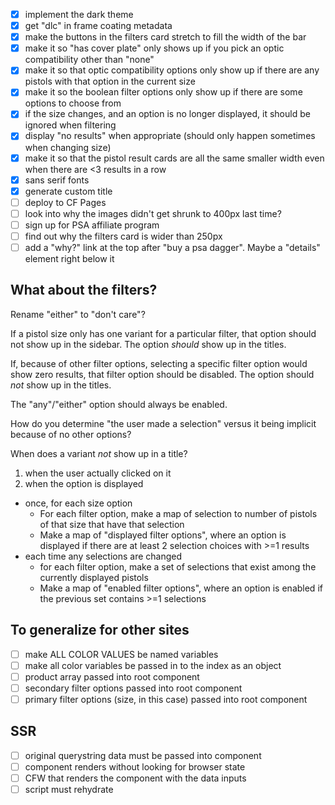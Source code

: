 - [x] implement the dark theme
- [x] get "dlc" in frame coating metadata
- [x] make the buttons in the filters card stretch to fill the width of the bar
- [x] make it so "has cover plate" only shows up if you pick an optic compatibility other than "none"
- [x] make it so that optic compatibility options only show up if there are any pistols with that option in the current size
- [x] make it so the boolean filter options only show up if there are some options to choose from
- [x] if the size changes, and an option is no longer displayed, it should be ignored when filtering
- [x] display "no results" when appropriate (should only happen sometimes when changing size)
- [x] make it so that the pistol result cards are all the same smaller width even when there are <3 results in a row
- [x] sans serif fonts
- [x] generate custom title
- [ ] deploy to CF Pages
- [ ] look into why the images didn't get shrunk to 400px last time?
- [ ] sign up for PSA affiliate program
- [ ] find out why the filters card is wider than 250px
- [ ] add a "why?" link at the top after "buy a psa dagger".  Maybe a "details" element right below it

## What about the filters?

Rename "either" to "don't care"?

If a pistol size only has one variant for a particular filter, that option should not show up in the sidebar.  The option *should* show up in the titles.

If, because of other filter options, selecting a specific filter option would show zero results, that filter option should be disabled.  The option should *not* show up in the titles.

The "any"/"either" option should always be enabled.

How do you determine "the user made a selection" versus it being implicit because of no other options?

When does a variant *not* show up in a title?
1. when the user actually clicked on it
2. when the option is displayed

- once, for each size option
	- For each filter option, make a map of selection to number of pistols of that size that have that selection
	- Make a map of "displayed filter options", where an option is displayed if there are at least 2 selection choices with >=1 results
- each time any selections are changed
	- for each filter option, make a set of selections that exist among the currently displayed pistols
	- Make a map of "enabled filter options", where an option is enabled if the previous set contains >=1 selections



## To generalize for other sites

- [ ] make ALL COLOR VALUES be named variables
- [ ] make all color variables be passed in to the index as an object
- [ ] product array passed into root component
- [ ] secondary filter options passed into root component
- [ ] primary filter options (size, in this case) passed into root component

## SSR

- [ ] original querystring data must be passed into component
- [ ] component renders without looking for browser state
- [ ] CFW that renders the component with the data inputs
- [ ] script must rehydrate
